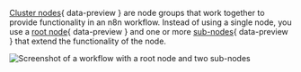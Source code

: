[Cluster nodes](/glossary/#cluster-node-n8n){ data-preview } are node groups that work together to provide functionality in an n8n workflow. Instead of using a single node, you use a [root node](/glossary/#root-node-n8n){ data-preview } and one or more [sub-nodes](/glossary/#sub-node-n8n){ data-preview } that extend the functionality of the node.

![Screenshot of a workflow with a root node and two sub-nodes](/_images/integrations/builtin/cluster-nodes/root-sub-nodes.png)
